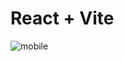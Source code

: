 # React + Vite
 ![mobile](https://github.com/BrayanElias/Calculadora-React/assets/85414364/6185781b-5fe6-4497-a07f-126158650961)
